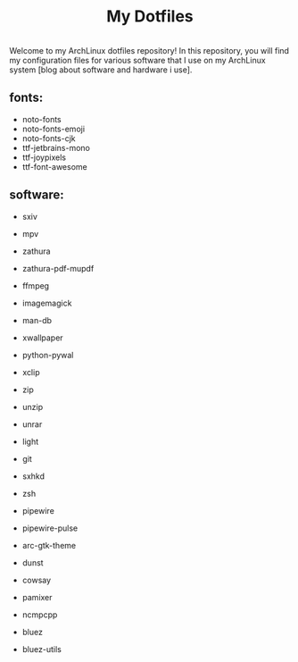 <center><h1>My Dotfiles</h1></center><br>
Welcome to my ArchLinux dotfiles repository! In this repository, you will find my configuration files for various software that I use on my ArchLinux system [blog about software and hardware i use].


## fonts: 
-   noto-fonts
- noto-fonts-emoji
- noto-fonts-cjk
- ttf-jetbrains-mono
- ttf-joypixels
- ttf-font-awesome

## software:
- sxiv
- mpv
- zathura
- zathura-pdf-mupdf
- ffmpeg
- imagemagick
- man-db
- xwallpaper
- python-pywal
- xclip
- zip
- unzip
- unrar
- light
- git
- sxhkd
- zsh
- pipewire
- pipewire-pulse
- arc-gtk-theme 
- dunst
- cowsay
- pamixer
- ncmpcpp

- bluez
- bluez-utils


